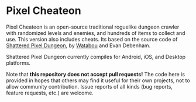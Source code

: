# Pixel Cheateon

Pixel Cheateon is an open-source traditional roguelike dungeon crawler with randomized levels and enemies, and hundreds of items to collect and use. This version also includes cheats. Its based on the source code of [Shattered Pixel Dungeon](https://github.com/00-Evan/shattered-pixel-dungeon), by [Watabou](https://www.watabou.ru) and Evan Debenham.

Shattered Pixel Dungeon currently compiles for Android, iOS, and Desktop platforms.

Note that **this repository does not accept pull requests!** The code here is provided in hopes that others may find it useful for their own projects, not to allow community contribution. Issue reports of all kinds (bug reports, feature requests, etc.) are welcome.